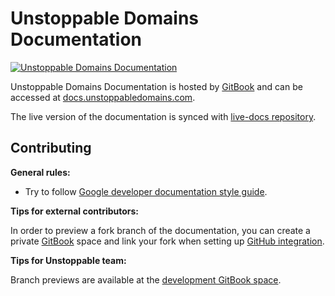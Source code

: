 # Unstoppable Domains Documentation

[![Unstoppable Domains Documentation](https://img.shields.io/badge/docs-unstoppabledomains.com-blue)](https://docs.unstoppabledomains.com/)

Unstoppable Domains Documentation is hosted by [GitBook](https://www.gitbook.com/) and can be accessed at
[docs.unstoppabledomains.com](https://docs.unstoppabledomains.com/).

The live version of the documentation is synced with [live-docs repository](https://github.com/unstoppabledomains/live-docs).

## Contributing

**General rules:**

- Try to follow [Google developer documentation style guide](https://developers.google.com/style).

**Tips for external contributors:**

In order to preview a fork branch of the documentation, you can create a private [GitBook](https://www.gitbook.com/)
space and link your fork when setting up [GitHub integration](https://docs.gitbook.com/integrations/github).

**Tips for Unstoppable team:**

Branch previews are available at the [development GitBook space](https://app.gitbook.com/@unstoppable-domains/s/unstoppable-docs-dev/).